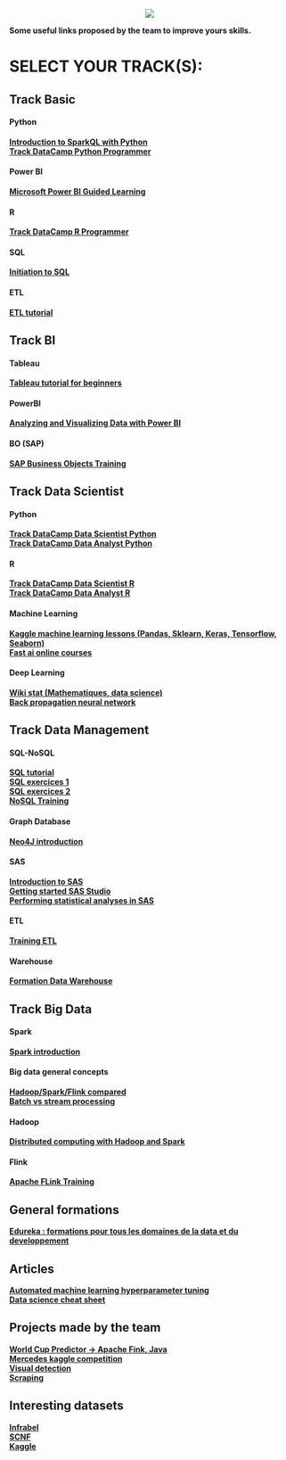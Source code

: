 <p align="center"><img src="https://res.cloudinary.com/hrscywv4p/image/upload/c_limit,fl_lossy,h_300,w_300,f_auto,q_auto/v1/70958/mrepwglrmfl0pzrv4onb_ajepll.png"/></p>

<strong>Some useful links proposed by the team to improve yours skills.<strong>
<h1>SELECT YOUR TRACK(S):</h1>
<h2> Track Basic</h2>
<h4> Python </h4>
<a href="https://www.datacamp.com/courses/introduction-to-spark-sql">Introduction to SparkQL with Python</a><br/>
<a href="https://www.datacamp.com/tracks/python-programmer">Track DataCamp Python Programmer</a><br>
 
 <h4> Power BI </h4>
 <a href="https://docs.microsoft.com/en-us/power-bi/guided-learning/">Microsoft Power BI Guided Learning</a><br>
  <h4> R </h4>
 <a href="https://www.datacamp.com/tracks/r-programmer">Track DataCamp R Programmer</a><br/>
 <h4> SQL </h4>
 <a href="https://openclassrooms.com/fr/courses/4449026-initiez-vous-a-lalgebre-relationnelle-avec-le-langage-sql">Initiation to SQL</a><br/>
 <h4> ETL </h4>
  <a href="https://panoply.io/data-warehouse-guide/etl-tutorial/">ETL tutorial</a><br/>

<h2> Track BI </h2> 
<h4> Tableau </h4>
<a href="https://www.udemy.com/tableau-tutorial-for-beginners">Tableau tutorial for beginners</a><br/>

  <h4> PowerBI </h4>
<a href="https://www.edx.org/course/analyzing-and-visualizing-data-with-power-bi-2">Analyzing and Visualizing Data with Power BI</a><br/>
<h4> BO (SAP) </h4>
<a href="https://www.youtube.com/playlist?list=PLsGYyJulNyyYqHJeNC0XB3ZwWEhy2hZqH"> SAP Business Objects Training</a><br/>

<h2> Track Data Scientist </h2> 
   <h4> Python </h4>
<a href="https://www.datacamp.com/tracks/data-scientist-with-python">Track DataCamp Data Scientist Python</a><br>
<a href="https://www.datacamp.com/tracks/data-analyst-with-python">Track DataCamp Data Analyst Python</a><br>
  <h4> R </h4>
<a href="https://www.datacamp.com/tracks/data-scientist-with-r">Track DataCamp Data Scientist R</a><br>
<a href="https://www.datacamp.com/tracks/data-analyst-with-r">Track DataCamp Data Analyst R</a><br>
  <h4> Machine Learning </h4>
<a href="https://www.kaggle.com/learn/overview">Kaggle machine learning lessons (Pandas, Sklearn, Keras, Tensorflow, Seaborn)</a><br/>
<a href="https://www.fast.ai/">Fast ai online courses</a><br/>
  <h4> Deep Learning </h4>
<a href="http://wikistat.fr/">Wiki stat (Mathematiques, data science)</a><br/>
<a href="https://google-developers.appspot.com/machine-learning/crash-course/backprop-scroll/">Back propagation neural network</a><br/>

<h2> Track Data Management </h2> 
  <h4> SQL-NoSQL  </h4> 
<a href="https://openclassrooms.com/fr/courses/4449026-initiez-vous-a-lalgebre-relationnelle-avec-le-langage-sql">SQL tutorial</a><br>
<a href="http://www.developpement-informatique.com/cours/dev-info/langage-SQL/45/Exercices-de-langage-SQL">SQL exercices 1</a><br>
<a href="https://msbiskills.com/tsql-puzzles-asked-in-interview-over-the-years/">SQL exercices 2</a><br>
<a href="https://openclassrooms.com/fr/courses/4462426-maitrisez-les-bases-de-donnees-nosql">NoSQL Training</a><br/>
 <h4>  Graph Database  </h4> 
<a href="https://neo4j.com/graphacademy/online-training/introduction-to-neo4j/part-0/">Neo4J introduction</a><br/>
 <h4> SAS  </h4> 
<a href="https://www.youtube.com/watch?v=qimCq49Ajfc&t=681s">Introduction to SAS</a><br/>
<a href="https://video.sas.com/category/videos/getting-started-with-sas-studio">Getting started SAS Studio</a><br/>
<a href="https://video.sas.com/category/videos/performing-statistical-analyses">Performing statistical analyses in SAS</a><br/>
 <h4> ETL  </h4> 
 <a href="https://panoply.io/data-warehouse-guide/3-ways-to-build-an-etl-process/">Training ETL</a><br/>
  <h4> Warehouse  </h4> 
  <a href="https://panoply.io/data-warehouse-guide/data-warehouse-concepts-traditional-vs-cloud/">Formation Data Warehouse</a><br/>

<h2> Track Big Data </h2>
  <h4>Spark</h4> 
<a href="https://www.tutorialspoint.com/apache_spark/apache_spark_introduction.htm">Spark introduction</a><br/>
 <h4>Big data general concepts </h4> 
<a href="https://www.digitalocean.com/community/tutorials/hadoop-storm-samza-spark-and-flink-big-data-frameworks-compared">Hadoop/Spark/Flink compared</a><br/>
<a href="https://medium.com/@gowthamy/big-data-battle-batch-processing-vs-stream-processing-5d94600d8103">Batch vs stream processing</a><br/>
  <h4>Hadoop</h4> 
 <a href="https://openclassrooms.com/fr/courses/4297166-realisez-des-calculs-distribues-sur-des-donnees-massives/4308656-familiarisez-vous-avec-hadoop">Distributed computing with Hadoop and Spark</a><br/>
   <h4>Flink</h4> 
  <a href="https://training.ververica.com/intro/intro-1.html">Apache FLink Training</a><br/>
<h2>General formations</h2>
<a href="https://www.edureka.co/blog/interview-questions/">Edureka : formations pour tous les domaines de la data et du developpement</a><br/>

<h2>Articles</h2>
<a href="https://towardsdatascience.com/automated-machine-learning-hyperparameter-tuning-in-python-dfda59b72f8a">Automated machine learning hyperparameter tuning</a><br/>
<a href="https://github.com/abhat222/Data-Science--Cheat-Sheet?fbclid=IwAR3L5vD2B1vPn0JhiZzHX7RJDvbAA-8lBfbWbl7rg4X_1xOGlUk-5nSwKi0">Data science cheat sheet</a><br/>

<h2>Projects made by the team</h2>
<a href="https://github.com/JordhanMadec/world-cup-predictor">World Cup Predictor -> Apache Fink, Java </a><br/>
<a href="https://www.kaggle.com/theophilebu/mercedes-125746?scriptVersionId=12173784">Mercedes kaggle competition</a><br/>
<a href="https://github.com/IntysData/Visual-detection">Visual detection</a><br/>
<a href="https://github.com/IntysData/Scraping">Scraping</a><br/>

<h2>Interesting datasets</h2>
<a href="https://opendata.infrabel.be/pages/home/">Infrabel</a><br/>
<a href="https://data.sncf.com/explore/?sort=modified">SCNF</a><br/>
<a href="https://www.kaggle.com/datasets">Kaggle</a><br/>
